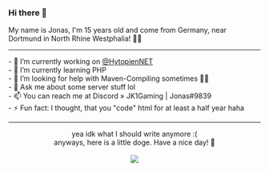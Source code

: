 ### Hi there 👋
My name is Jonas, I'm 15 years old and come from Germany, near Dortmund in North Rhine Westphalia! 👨‍💻
<hr>
- 🔭 I’m currently working on <a href="https://github.com/HytopienNET">@HytopienNET</a><br>
- 🌱 I’m currently learning PHP<br>
- 🤔 I’m looking for help with Maven-Compiling sometimes 🥴🥴<br>
- 💬 Ask me about some server stuff lol<br>
- 📫 You can reach me at Discord » JK1Gaming | Jonas#9839<br>
- ⚡ Fun fact: I thought, that you "code" html for at least a half year haha<br>
<hr align="center">
<p align="center">
yea idk what I should write anymore :(<br>
anyways, here is a little doge. Have a nice day! 🌴<br><br>
<img src="https://i.redd.it/bai6g2gfj2241.png" align="center"></p>



